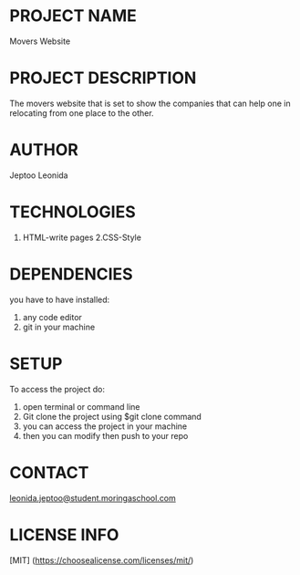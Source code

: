 # PROJECT NAME
Movers Website

# PROJECT DESCRIPTION
The movers website that is set to show the companies that can help one in relocating from one place to the other.

# AUTHOR
Jeptoo Leonida

# TECHNOLOGIES
1. HTML-write pages
2.CSS-Style

# DEPENDENCIES
you have to have installed:
1. any code editor
2. git in your machine


# SETUP
To access the project do:
1. open terminal or command line
2. Git clone the project using $git clone command
3. you can access the project in your machine
4. then you can modify then push to your repo

# CONTACT
leonida.jeptoo@student.moringaschool.com
# LICENSE INFO
[MIT]
(https://choosealicense.com/licenses/mit/)
